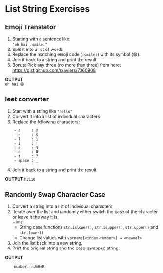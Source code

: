 List String Exercises
=====================

Emoji Translator
----------------

1. Starting with a sentence like: \
    `"oh hai :smile:"`
2. Split it into a list of words
3. Replace the matching emoji code (`:smile:`) with its symbol (😄).
4. Join it back to a string and print the result.
5. Bonus:
    Pick any three (no more than three) from here: https://gist.github.com/rxaviers/7360908

**OUTPUT** \
`oh hai 😄`


leet converter
--------------
1. Start with a string like `"hello"`
2. Convert it into a list of individual characters
3. Replace the following characters:
```
    - a     : @
    - s     : $
    - l     : 1
    - i     : !
    - e     : 3
    - o     : 0
    - t     : 7
    - space : _
```
4. Join it back to a string and print the result.

**OUTPUT**
`h3110`

Randomly Swap Character Case
----------------------------
1. Convert a string into a list of individual characters
2. Iterate over the list and randomly either switch the case of the character
   or leave it the way it is. \
    Hints:
      * String case functions `str.islower()`, `str.isupper()`, `str.upper()`
        and `str.lower()`
      * Change list values with `varname[<index-number>] = <newval>`
3. Join the list back into a new string.
4. Print the original string and the case-swapped string.

**OUTPUT**
```
    number: nUmBeR
```
